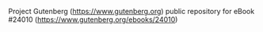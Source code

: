 Project Gutenberg (https://www.gutenberg.org) public repository for eBook #24010 (https://www.gutenberg.org/ebooks/24010)
